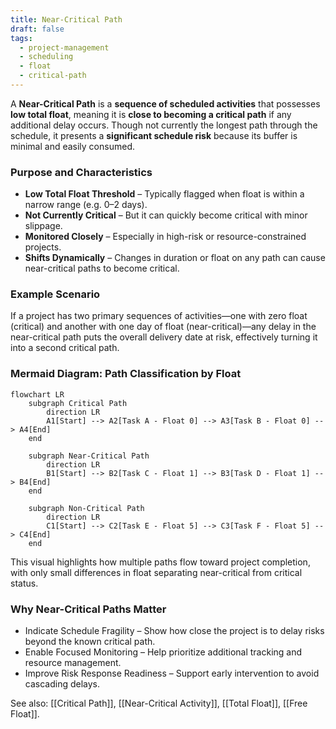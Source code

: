 ```yaml
---
title: Near-Critical Path  
draft: false  
tags:  
  - project-management  
  - scheduling  
  - float  
  - critical-path  
---
```


A **Near-Critical Path** is a **sequence of scheduled activities** that possesses **low total float**, meaning it is **close to becoming a critical path** if any additional delay occurs. Though not currently the longest path through the schedule, it presents a **significant schedule risk** because its buffer is minimal and easily consumed.

### **Purpose and Characteristics**
- **Low Total Float Threshold** – Typically flagged when float is within a narrow range (e.g. 0–2 days).
- **Not Currently Critical** – But it can quickly become critical with minor slippage.
- **Monitored Closely** – Especially in high-risk or resource-constrained projects.
- **Shifts Dynamically** – Changes in duration or float on any path can cause near-critical paths to become critical.

### **Example Scenario**
If a project has two primary sequences of activities—one with zero float (critical) and another with one day of float (near-critical)—any delay in the near-critical path puts the overall delivery date at risk, effectively turning it into a second critical path.

### **Mermaid Diagram: Path Classification by Float**
```mermaid
flowchart LR
    subgraph Critical Path
        direction LR
        A1[Start] --> A2[Task A - Float 0] --> A3[Task B - Float 0] --> A4[End]
    end

    subgraph Near-Critical Path
        direction LR
        B1[Start] --> B2[Task C - Float 1] --> B3[Task D - Float 1] --> B4[End]
    end

    subgraph Non-Critical Path
        direction LR
        C1[Start] --> C2[Task E - Float 5] --> C3[Task F - Float 5] --> C4[End]
    end
```

This visual highlights how multiple paths flow toward project completion, with only small differences in float separating near-critical from critical status.

### Why Near-Critical Paths Matter

- Indicate Schedule Fragility – Show how close the project is to delay risks beyond the known critical path.
- Enable Focused Monitoring – Help prioritize additional tracking and resource management.
- Improve Risk Response Readiness – Support early intervention to avoid cascading delays.

See also: [[Critical Path]], [[Near-Critical Activity]], [[Total Float]], [[Free Float]].